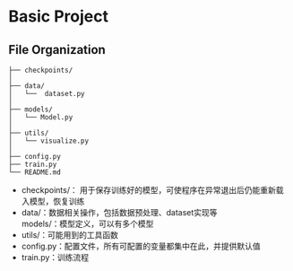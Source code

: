 # Basic Project  
## File Organization
```
├── checkpoints/
│
├── data/
│   └──  dataset.py
│
├── models/
│   └── Model.py
│
├── utils/
│   └── visualize.py
│
├── config.py
├── train.py
└── README.md
```  

* checkpoints/： 用于保存训练好的模型，可使程序在异常退出后仍能重新载入模型，恢复训练  
* data/：数据相关操作，包括数据预处理、dataset实现等  
models/：模型定义，可以有多个模型  
* utils/：可能用到的工具函数  
* config.py：配置文件，所有可配置的变量都集中在此，并提供默认值  
* train.py：训练流程  
